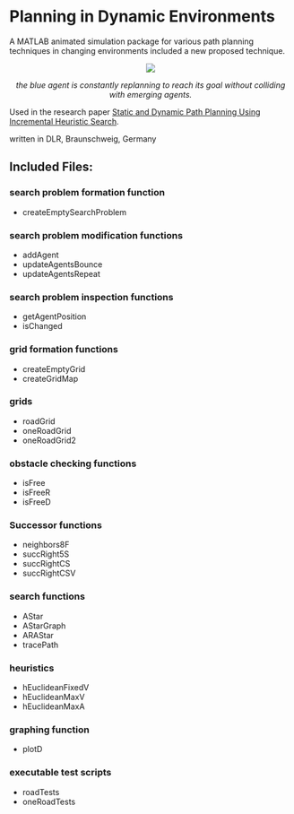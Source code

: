 # Planning in Dynamic Environments

A MATLAB animated simulation package for various path planning techniques in changing environments included a new proposed technique.

<p align="center">
  <img src="https://user-images.githubusercontent.com/37188590/154152987-3c84f6b9-1232-461b-a6d3-b26a36ce390f.gif">
</p>
<p align="center">
  <i>the blue agent is constantly replanning to reach its goal without colliding with emerging agents.</i>
</p>

Used in the research paper [Static and Dynamic Path Planning Using Incremental Heuristic Search](https://arxiv.org/abs/1804.07276).

written in DLR, Braunschweig, Germany

## Included Files:

### search problem formation function

- createEmptySearchProblem

### search problem modification functions

- addAgent
- updateAgentsBounce
- updateAgentsRepeat

### search problem inspection functions

- getAgentPosition
- isChanged

### grid formation functions

- createEmptyGrid
- createGridMap

### grids

- roadGrid
- oneRoadGrid
- oneRoadGrid2

### obstacle checking functions

- isFree
- isFreeR
- isFreeD

### Successor functions

- neighbors8F
- succRight5S
- succRightCS
- succRightCSV

### search functions

- AStar
- AStarGraph
- ARAStar
- tracePath

### heuristics

- hEuclideanFixedV
- hEuclideanMaxV
- hEuclideanMaxA

### graphing function

- plotD

### executable test scripts

- roadTests
- oneRoadTests
